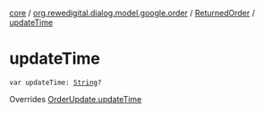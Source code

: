 [core](../../index.md) / [org.rewedigital.dialog.model.google.order](../index.md) / [ReturnedOrder](index.md) / [updateTime](./update-time.md)

# updateTime

`var updateTime: `[`String`](https://kotlinlang.org/api/latest/jvm/stdlib/kotlin/-string/index.html)`?`

Overrides [OrderUpdate.updateTime](../-order-update/update-time.md)

